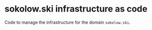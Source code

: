 # sokolow.ski infrastructure as code

Code to manage the infrastructure for the domain `sokolow.ski`.
